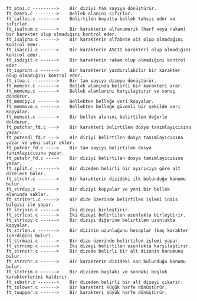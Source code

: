     ft_atoi.c --------->	Bir diziyi tam sayıya dönüştürür.
    ft_bzero.c -------->	Bellek alanını sıfırlar.
    ft_calloc.c ------->	Belirtilen boyutta bellek tahsis eder ve sıfırlar.
    ft_isalnum.c ------>	Bir karakterin alfanumerik (harf veya rakam) bir karakter olup olmadığını kontrol eder.
    ft_isalpha.c ------>	Bir karakterin alfabete ait olup olmadığını kontrol eder.
    ft_isascii.c ------>	Bir karakterin ASCII karakteri olup olmadığını kontrol eder.
    ft_isdigit.c ------>	Bir karakterin rakam olup olmadığını kontrol eder.
    ft_isprint.c ------>	Bir karakterin yazdırılabilir bir karakter olup olmadığını kontrol eder.
    ft_itoa.c --------->	Bir tam sayıyı dizeye dönüştürür.
    ft_memchr.c ------->	Bellek alanında belirli bir karakteri arar.
    ft_memcmp.c ------->	Bellek alanlarını karşılaştırır ve sonuç döndürür.
    ft_memcpy.c ------->	Bellekten belleğe veri kopyalar.
    ft_memmove.c ------>	Bellekten belleğe güvenli bir şekilde veri kopyalar.
    ft_memset.c ------->	Bir bellek alanını belirtilen değerle doldurur.
    ft_putchar_fd.c --->	Bir karakteri belirtilen dosya tanımlayıcısına yazar.
    ft_putendl_fd.c --->	Bir diziyi belirtilen dosya tanımlayıcısına yazar ve yeni satır ekler.
    ft_putnbr_fd.c ---->	Bir tam sayıyı belirtilen dosya tanımlayıcısına yazar.
    ft_putstr_fd.c ---->	Bir diziyi belirtilen dosya tanımlayıcısına yazar.
    ft_split.c -------->	Bir dizeden belirli bir ayırıcıya göre alt dizelere böler.
    ft_strchr.c ------->	Bir karakterin dizideki ilk bulunduğu konumu bulur.
    ft_strdup.c ------->	Bir diziyi kopyalar ve yeni bir bellek alanında saklar.
    ft_striteri.c ----->	Bir dize üzerinde belirtilen işlemi indis bilgisi ile yapar.
    ft_strjoin.c ------>	İki dizeyi birleştirir.
    ft_strlcat.c ------>	İki dizeyi belirtilen uzunlukta birleştirir.
    ft_strlcpy.c ------>	Bir diziyi diğerine belirtilen uzunlukta kopyalar.
    ft_strlen.c ------->	Bir dizinin uzunluğunu hesaplar (kaç karakter içerdiğini bulur).
    ft_strmapi.c ------>	Bir dize üzerinde belirtilen işlemi yapar.
    ft_strncmp.c ------>	İki dizeyi belirtilen uzunlukta karşılaştırır.
    ft_strnstr.c ------>	Bir dizede belirli bir alt dizenin konumunu bulur.
    ft_strrchr.c ------>	Bir karakterin dizideki son bulunduğu konumu bulur.
    ft_strtrim.c ------>	Bir diziden baştaki ve sondaki boşluk karakterlerini kaldırır.
    ft_substr.c ------->	Bir dizeden belirli bir alt dizeyi çıkarır.
    ft_tolower.c ------>	Bir karakteri küçük harfe dönüştürür.
    ft_toupper.c ------>	Bir karakteri büyük harfe dönüştürür.

    
    
    
    
